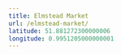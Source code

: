 ```yaml
---
title: Elmstead Market
url: /elmstead-market/
latitude: 51.881272300000006
longitude: 0.9951205000000001
---
```

